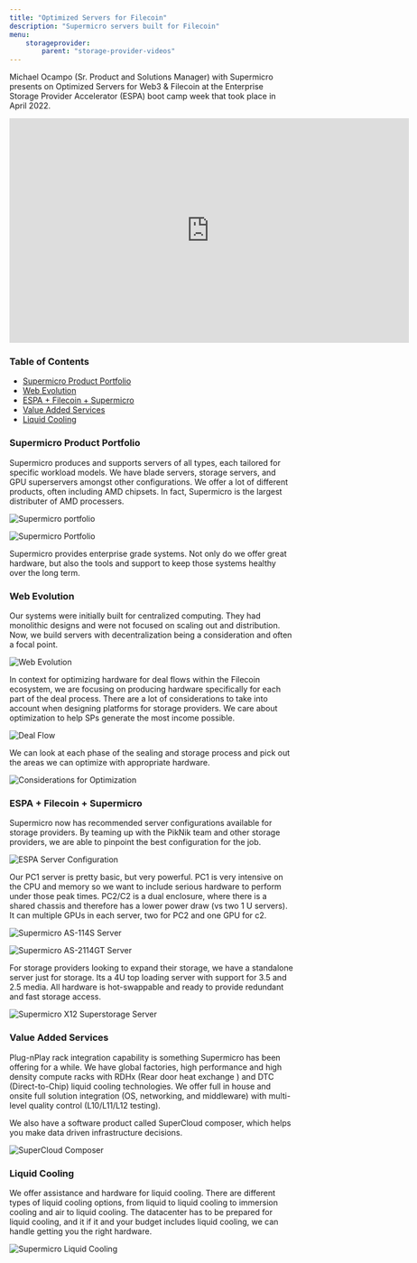 ```yaml
---
title: "Optimized Servers for Filecoin"
description: "Supermicro servers built for Filecoin"
menu:
    storageprovider:
        parent: "storage-provider-videos"
---
```


Michael Ocampo (Sr. Product and Solutions Manager) with Supermicro presents on Optimized Servers for Web3 & Filecoin at the Enterprise Storage Provider Accelerator (ESPA) boot camp week that took place in April 2022.


<iframe width="708" height="398" src="https://www.youtube.com/embed/fDJj-KgKBw4?list=PL_0VrY55uV1-rriLu3aH-8Q1b9Xqf0_Zs" title="ESPA Module - Optimized Servers for Web3 & Filecoin" frameborder="0" allow="accelerometer; autoplay; clipboard-write; encrypted-media; gyroscope; picture-in-picture" allowfullscreen></iframe>

### Table of Contents


<!-- START doctoc generated TOC please keep comment here to allow auto update -->
<!-- DON'T EDIT THIS SECTION, INSTEAD RE-RUN doctoc TO UPDATE -->

- [Supermicro Product Portfolio](#supermicro-product-portfolio)
- [Web Evolution](#web-evolution)
- [ESPA + Filecoin + Supermicro](#espa--filecoin--supermicro)
- [Value Added Services](#value-added-services)
- [Liquid Cooling](#liquid-cooling)

<!-- END doctoc generated TOC please keep comment here to allow auto update -->

### Supermicro Product Portfolio

Supermicro produces and supports servers of all types, each tailored for specific workload models. We have blade servers, storage servers, and GPU superservers amongst other configurations. We offer a lot of different products, often including AMD chipsets. In fact, Supermicro is the largest distributer of AMD processers. 

![Supermicro portfolio](https://imgur.com/WKpZrme.png)

![Supermicro Portfolio](https://imgur.com/gj4uTwt.png)

Supermicro provides enterprise grade systems. Not only do we offer great hardware, but also the tools and support to keep those systems healthy over the long term.

### Web Evolution

Our systems were initially built for centralized computing. They had monolithic designs and were not focused on scaling out and distribution. Now, we build servers with decentralization being a consideration and often a focal point. 

![Web Evolution](https://imgur.com/z0OwkNH.png)

In context for optimizing hardware for deal flows within the Filecoin ecosystem, we are focusing on producing hardware specifically for each part of the deal process. There are a lot of considerations to take into account when designing platforms for storage providers. We care about optimization to help SPs generate the most income possible. 

![Deal Flow](https://imgur.com/sJRSwyD.png)

We can look at each phase of the sealing and storage process and pick out the areas we can optimize with appropriate hardware. 

![Considerations for Optimization](https://imgur.com/PuHrQFf.png)

### ESPA + Filecoin + Supermicro

Supermicro now has recommended server configurations available for storage providers. By teaming up with the PikNik team and other storage providers, we are able to pinpoint the best configuration for the job. 

![ESPA Server Configuration](https://imgur.com/dh4gz65.png)

Our PC1 server is pretty basic, but very powerful. PC1 is very intensive on the CPU and memory so we want to include serious hardware to perform under those peak times. PC2/C2 is a dual enclosure, where there is a shared chassis and therefore has a lower power draw (vs two 1 U servers). It can multiple GPUs in each server, two for PC2 and one GPU for c2.

![Supermicro AS-114S Server](https://imgur.com/pjo7rGQ.png)

![Supermicro AS-2114GT Server](https://imgur.com/VU2dYEn.png)

For storage providers looking to expand their storage, we have a standalone server just for storage. Its a 4U top loading server with support for 3.5 and 2.5 media. All hardware is hot-swappable and ready to provide redundant and fast storage access.

![Supermicro X12 Superstorage Server](https://imgur.com/kELKwdS.png)

### Value Added Services

Plug-nPlay rack integration capability is something Supermicro has been offering for a while. We have global factories, high performance and high density compute racks with RDHx (Rear door heat exchange ) and DTC (Direct-to-Chip) liquid cooling technologies. We offer full in house and onsite full solution integration (OS, networking, and middleware) with multi-level quality control (L10/L11/L12 testing). 

We also have a software product called SuperCloud composer, which helps you make data driven infrastructure decisions. 

 

![SuperCloud Composer](https://imgur.com/4Fmor8P.png)

### Liquid Cooling

We offer assistance and hardware for liquid cooling. There are different types of liquid cooling options, from liquid to liquid cooling to immersion cooling and air to liquid cooling. The datacenter has to be prepared for liquid cooling, and it if it and your budget includes liquid cooling, we can handle getting you the right hardware.

![Supermicro Liquid Cooling](https://imgur.com/nqSopF0.png)

